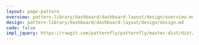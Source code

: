 ```yaml
---
layout: page-pattern
overview: pattern-library/dashboard/dashboard-layout/design/overview.md
design: pattern-library/dashboard/dashboard-layout/design/design.md
code: false
impl_jquery: https://rawgit.com/patternfly/patternfly/master-dist/dist/tests/dashboard.html
---
```

